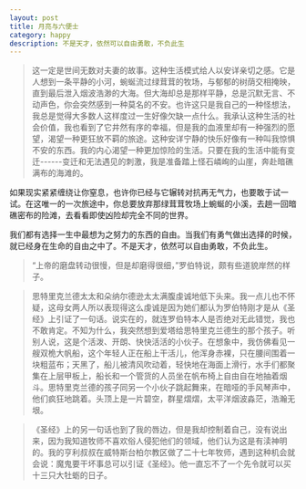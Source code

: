 ```yaml
---
layout: post
title: 月亮与六便士
category: happy
description: 不是天才，依然可以自由勇敢，不负此生
---
```


> 这一定是世间无数对夫妻的故事。这种生活模式给人以安详亲切之感。它是人想到一条平静的小河，蜿蜒流过绿茸茸的牧场，与郁郁的树荫交相掩映，直到最后泄入烟波浩渺的大海。但大海却总是那样平静，总是沉默无言、不动声色，你会突然感到一种莫名的不安。也许这只是我自己的一种怪想法，我总是觉得大多数人这样度过一生好像欠缺一点什么。我承认这种生活的社会价值，我也看到了它井然有序的幸福，但是我的血液里却有一种强烈的愿望，渴望一种更狂放不羁的旅途。这种安详宁静的快乐好像有一种叫我惊惧不安的东西。我的内心渴望一种更加惊险的生活。只要在我的生活中能有变迁------变迁和无法遇见的刺激，我是准备踏上怪石嶙峋的山崖，奔赴暗礁满布的海滩的。

如果现实紧紧缠绕让你窒息，也许你已经与它辗转对抗再无气力，也要敢于试一试。在这唯一的一次旅途中，你总要放弃那绿茸茸牧场上蜿蜒的小溪，去趟一回暗礁密布的险滩，去看看即使凶险却完全不同的世界。

我们都有选择一生中最想为之努力的东西的自由。当我们有勇气做出选择的时候，就已经身在生命的自由之中了。不是天才，依然可以自由勇敢，不负此生。

> “上帝的磨盘转动很慢，但是却磨得很细，”罗伯特说，颇有些道貌岸然的样子。

> 思特里克兰德太太和朵纳尔德逊太太满腹虔诚地低下头来。我一点儿也不怀疑，这母女两人所以表现得这么虔诚是因为她们都认为罗伯特刚才是从《圣经》上引证了一句话。说实在的，就连罗伯特本人是否绝对无此错觉，我也不敢肯定。不知为什么，我突然想到爱塔给思特里克兰德生的那个孩子。听别人说，这是个活泼、开朗、快快活活的小伙子。在想象中，我仿佛看见一艘双桅大帆船，这个年轻人正在船上干活儿，他浑身赤裸，只在腰间围着一块粗蓝布；天黑了，船儿被清风吹动着，轻快地在海面上滑行，水手们都聚集在上层甲板上，船长和一个管货的人员坐在帆布椅上自由自在地抽着烟斗。思特里克兰德的孩子同另一个小伙子跳起舞来，在暗哑的手风琴声中，他们疯狂地跳着。头顶上是一片碧空，群星熠熠，太平洋烟波淼茫，浩瀚无垠。

> 《圣经》上的另一句话也到了我的唇边，但是我却控制着自己，没有说出来，因为我知道牧师不喜欢俗人侵犯他们的领域，他们认为这是有渎神明的。我的亨利叔叔在威特斯台柏尔教区做了二十七年牧师，遇到这种机会就会说：魔鬼要干坏事总可以引证《圣经》。他一直忘不了一个先令就可以买十三只大牡蛎的日子。

